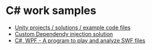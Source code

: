 # C# work samples

- [Unity projects / solutions / example code files](https://github.com/YvesScherdin/work-samples/tree/main/CSharp/Unity)
- [Custom Dependendy injection solution](https://github.com/YvesScherdin/GataryLabs.DependencyInjection)
- [C#, WPF - A program to play and analyze SWF files](https://github.com/YvesScherdin/GataryLabs.SwfBox)